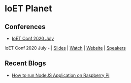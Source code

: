 # IoET Planet 




## Conferences

- [IoET Conf 2020 July](https://github.com/collabnix/ioetplanet/blob/master/2020/july/README.md)

IoET Conf 2020 July - | [Slides]() | [Watch](https://www.youtube.com/watch?v=zPzp5wb3nnc&t=3769s) | [Website](https://conf.ioetplanet.com/) | [Speakers](https://conf.ioetplanet.com/speakers.html)  <br>


## Recent Blogs

- [How to run NodeJS Application on Raspberry Pi](https://github.com/collabnix/ioetplanet/blob/master/raspberrypi/README.md)


